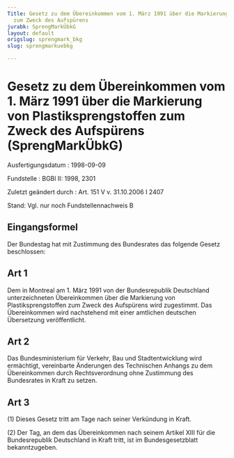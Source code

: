 ```yaml
---
Title: Gesetz zu dem Übereinkommen vom 1. März 1991 über die Markierung von Plastiksprengstoffen
  zum Zweck des Aufspürens
jurabk: SprengMarkÜbkG
layout: default
origslug: sprengmark_bkg
slug: sprengmarkuebkg

---
```


# Gesetz zu dem Übereinkommen vom 1. März 1991 über die Markierung von Plastiksprengstoffen zum Zweck des Aufspürens (SprengMarkÜbkG)

Ausfertigungsdatum
:   1998-09-09

Fundstelle
:   BGBl II: 1998, 2301

Zuletzt geändert durch
:   Art. 151 V v. 31.10.2006 I 2407

Stand: Vgl. nur noch Fundstellennachweis B

## Eingangsformel

Der Bundestag hat mit Zustimmung des Bundesrates das folgende Gesetz
beschlossen:

## Art 1

Dem in Montreal am 1. März 1991 von der Bundesrepublik Deutschland
unterzeichneten Übereinkommen über die Markierung von
Plastiksprengstoffen zum Zweck des Aufspürens wird zugestimmt. Das
Übereinkommen wird nachstehend mit einer amtlichen deutschen
Übersetzung veröffentlicht.

## Art 2

Das Bundesministerium für Verkehr, Bau und Stadtentwicklung wird
ermächtigt, vereinbarte Änderungen des Technischen Anhangs zu dem
Übereinkommen durch Rechtsverordnung ohne Zustimmung des Bundesrates
in Kraft zu setzen.

## Art 3

(1) Dieses Gesetz tritt am Tage nach seiner Verkündung in Kraft.

(2) Der Tag, an dem das Übereinkommen nach seinem Artikel XIII für die
Bundesrepublik Deutschland in Kraft tritt, ist im Bundesgesetzblatt
bekanntzugeben.

